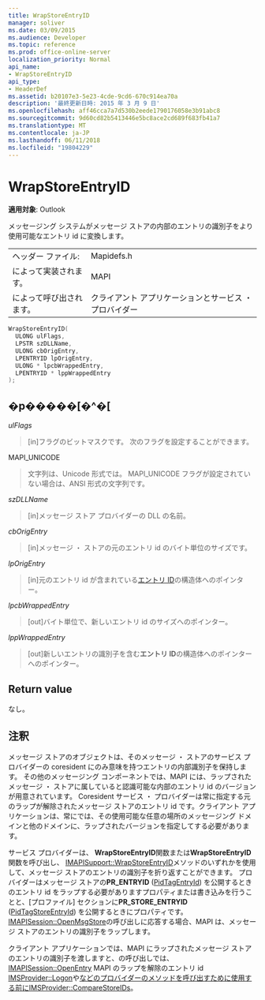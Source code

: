 ```yaml
---
title: WrapStoreEntryID
manager: soliver
ms.date: 03/09/2015
ms.audience: Developer
ms.topic: reference
ms.prod: office-online-server
localization_priority: Normal
api_name:
- WrapStoreEntryID
api_type:
- HeaderDef
ms.assetid: b20107e3-5e23-4cde-9cd6-670c914ea70a
description: '最終更新日時: 2015 年 3 月 9 日'
ms.openlocfilehash: aff46cca7a7d530b2eede1790176058e3b91abc8
ms.sourcegitcommit: 9d60cd82b5413446e5bc8ace2cd689f683fb41a7
ms.translationtype: MT
ms.contentlocale: ja-JP
ms.lasthandoff: 06/11/2018
ms.locfileid: "19804229"
---
```

# <a name="wrapstoreentryid"></a>WrapStoreEntryID

  
  
**適用対象**: Outlook 
  
メッセージング システムがメッセージ ストアの内部のエントリの識別子をより使用可能なエントリ id に変換します。 
  
|||
|:-----|:-----|
|ヘッダー ファイル:  <br/> |Mapidefs.h  <br/> |
|によって実装されます。  <br/> |MAPI  <br/> |
|によって呼び出されます。  <br/> |クライアント アプリケーションとサービス ・ プロバイダー  <br/> |
   
```cpp
WrapStoreEntryID(
  ULONG ulFlags,
  LPSTR szDLLName,
  ULONG cbOrigEntry,
  LPENTRYID lpOrigEntry,
  ULONG * lpcbWrappedEntry,
  LPENTRYID * lppWrappedEntry
);
```

## <a name="parameters"></a>�p�����[�^�[

 _ulFlags_
  
> [in]フラグのビットマスクです。 次のフラグを設定することができます。
    
MAPI_UNICODE 
  
> 文字列は、Unicode 形式では。 MAPI_UNICODE フラグが設定されていない場合は、ANSI 形式の文字列です。 
    
 _szDLLName_
  
> [in]メッセージ ストア プロバイダーの DLL の名前。 
    
 _cbOrigEntry_
  
> [in]メッセージ ・ ストアの元のエントリ id のバイト単位のサイズです。 
    
 _lpOrigEntry_
  
> [in]元のエントリ id が含まれている[エントリ ID](entryid.md)の構造体へのポインター。 
    
 _lpcbWrappedEntry_
  
> [out]バイト単位で、新しいエントリ id のサイズへのポインター。 
    
 _lppWrappedEntry_
  
> [out]新しいエントリの識別子を含む**エントリ ID**の構造体へのポインターへのポインター。 
    
## <a name="return-value"></a>Return value

なし。
  
## <a name="remarks"></a>注釈

メッセージ ストアのオブジェクトは、そのメッセージ ・ ストアのサービス プロバイダーの coresident にのみ意味を持つエントリの内部識別子を保持します。 その他のメッセージング コンポーネントでは、MAPI には、ラップされたメッセージ ・ ストアに属していると認識可能な内部のエントリ id のバージョンが用意されています。 Coresident サービス ・ プロバイダーは常に指定する元のラップが解除されたメッセージ ストアのエントリ id です。クライアント アプリケーションは、常にでは、その使用可能な任意の場所のメッセージング ドメインと他のドメインに、ラップされたバージョンを指定してする必要があります。 
  
サービス プロバイダーは、 **WrapStoreEntryID**関数または**WrapStoreEntryID**関数を呼び出し、 [IMAPISupport::WrapStoreEntryID](imapisupport-wrapstoreentryid.md)メソッドのいずれかを使用して、メッセージ ストアのエントリの識別子を折り返すことができます。 プロバイダーはメッセージ ストアの**PR_ENTRYID** ([PidTagEntryId](pidtagentryid-canonical-property.md)) を公開するときのエントリ id をラップする必要がありますプロパティまたは書き込みを行うことと、[プロファイル] セクションに**PR_STORE_ENTRYID** ([PidTagStoreEntryId](pidtagstoreentryid-canonical-property.md)) を公開するときにプロパティです。 [IMAPISession::OpenMsgStore](imapisession-openmsgstore.md)の呼び出しに応答する場合、MAPI は、メッセージ ストアのエントリの識別子をラップします。 
  
クライアント アプリケーションでは、MAPI にラップされたメッセージ ストアのエントリの識別子を渡しますと、の呼び出しでは、 [IMAPISession::OpenEntry](imapisession-openentry.md) MAPI のラップを解除のエントリ id [IMSProvider::Logon](imsprovider-logon.md)や[などのプロバイダーのメソッドを呼び出すために使用する前にIMSProvider::CompareStoreIDs](imsprovider-comparestoreids.md)。 
  

